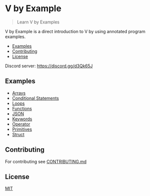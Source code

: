 # V by Example

> Learn V by Examples

V by Example is a direct introduction to V by using annotated program examples.

  - [Examples](#examples)
  - [Contributing](#contributing)
  - [License](#license)

Discord server: https://discord.gg/d3Qk65J

## Examples

  - [Arrays](examples/arrays/arrays.md)
  - [Conditional Statements](examples/conditional_statements/conditional_statements.md)
  - [Loops](examples/loops/loops.md)
  - [Functions](examples/functions/functions.md)
  - [JSON](examples/json.md)
  - [Keywords](examples/keywords.md)
  - [Operator](examples/operator.md)
  - [Primitives](examples/primitives/primitives.md)
  - [Struct](examples/struct/struct.md)
  
## Contributing

For contributing see [CONTRIBUTING.md](CONTRIBUTING.md)

## License

[MIT](LICENSE)
